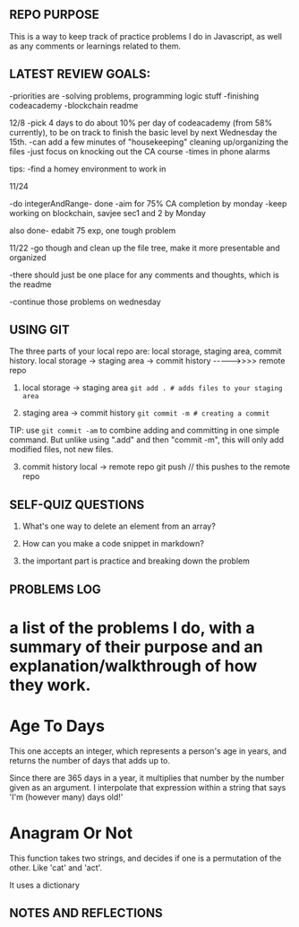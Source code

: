
## REPO PURPOSE

This is a way to keep track of practice problems I do in Javascript, as well as any comments or learnings related to them.


## LATEST REVIEW GOALS:

-priorities are 
    -solving problems, programming logic stuff
    -finishing codeacademy 
    -blockchain readme 


12/8
-pick 4 days to do about 10% per day of codeacademy (from 58% currently), to be on track to finish the basic level by next Wednesday the 15th. 
    -can add a few minutes of "housekeeping" cleaning up/organizing the files 
    -just focus on knocking out the CA course
    -times in phone alarms



tips:
-find a homey environment to work in 

11/24

-do integerAndRange- done
-aim for 75% CA completion by monday
-keep working on blockchain, savjee sec1 and 2 by Monday 

also done- edabit 75 exp, one tough problem 

11/22
-go though and clean up the file tree, make it more presentable and organized

-there should just be one place for any comments and thoughts, which is the readme

-continue those problems on wednesday



## USING GIT 

The three parts of your local repo are: local storage, staging area, commit history.
local storage -> staging area -> commit history ----->>>> remote repo

1. local storage -> staging area
```git add . # adds files to your staging area```

2. staging area -> commit history
```git commit -m # creating a commit```

TIP: use ```git commit -am``` to combine adding and committing in one simple command. But unlike using ".add" and then "commit -m",  this will only add modified files, not new files. 

3. commit history local -> remote repo
git push // this pushes to the remote repo






## SELF-QUIZ QUESTIONS

1. What's one way to delete an element from an array?

2. How can you make a code snippet in markdown?

3. the important part is practice and breaking down the problem 


## PROBLEMS LOG 
# a list of the problems I do, with a summary of their purpose and an explanation/walkthrough of how they work. 

# Age To Days 
This one accepts an integer, which represents a person's age in years, and returns the number of days that adds up to. 

Since there are 365 days in a year, it multiplies that number by the number given as an argument. I interpolate that expression within a string that says 'I'm (however many) days old!'

# Anagram Or Not 
This function takes two strings, and decides if one is a permutation of the other. Like 'cat' and 'act'. 

It uses a dictionary



## NOTES AND REFLECTIONS 